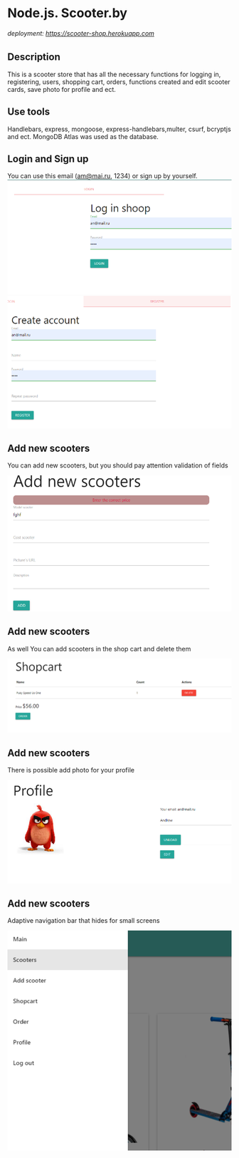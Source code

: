 # Node.js. Scooter.by

###### deployment: https://scooter-shop.herokuapp.com

## Description
This is a scooter store that has all the necessary functions for logging in, registering, users, shopping cart, orders, functions created and edit scooter cards, save photo for profile and ect.


## Use tools
Handlebars, express,  mongoose, express-handlebars,multer, csurf, bcryptjs and ect.
MongoDB Atlas was used as the database.
## Login and Sign up
You can use this email (am@mai.ru, 1234) or sign up by yourself.
![](images/Screenshot_2.png)
![](images/Screenshot_3.png)

## Add new scooters
You can add new scooters, but you should pay attention validation of fields

![](images/Screenshot_4.png)

## Add new scooters
As well You can add scooters in the shop cart and delete them

![](images/Screenshot_5.png)

## Add new scooters
There is possible add photo for your profile

![](images/Screenshot_6.png)

## Add new scooters
Adaptive navigation bar that hides for small screens

![](images/Screenshot_9.png)